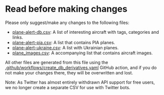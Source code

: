 # Read before making changes

Please only suggest/make any changes to the following files:

- [plane-alert-db.csv](plane-alert-db.csv): A list of interesting aircraft with tags, categories and links.
- [plane-alert-pia.csv](plane-alert-pia.csv): A list that contains PIA planes.
- [plane-alert-ukraine.csv](plane-alert-ukraine.csv): A list with Ukrainian planes.
- [plane_images.csv](plane_images.csv): A accompanying list that contains aircraft images.

All other files are generated from this file using the [.github/workflows/create_db_derivatives.yaml](.github/workflows/create_db_derivatives.yaml) GitHub action, and if you do not make your changes there, they will be overwritten and lost.

Note: As Twitter has almost entirely withdrawn API support for free users, we no longer create a separate CSV for use with Twitter bots.
